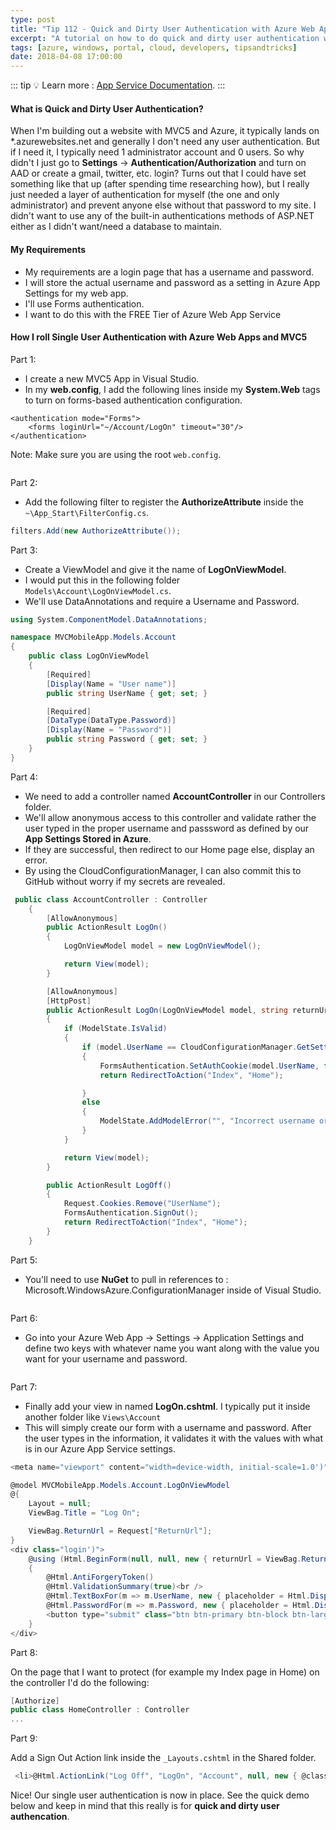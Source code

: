 ```yaml
---
type: post
title: "Tip 112 - Quick and Dirty User Authentication with Azure Web Apps and MVC5"
excerpt: "A tutorial on how to do quick and dirty user authentication with Azure Web Apps and MVC 5"
tags: [azure, windows, portal, cloud, developers, tipsandtricks]
date: 2018-04-08 17:00:00
---
```


::: tip
:bulb: Learn more : [App Service Documentation](https://docs.microsoft.com/azure/app-service?WT.mc_id=docs-azuredevtips-micrum).
:::

#### What is Quick and Dirty User Authentication?

When I'm building out a website with MVC5 and Azure, it typically lands on *.azurewebsites.net and generally I don't need any user authentication. But if I need it, I typically need 1 administrator account and 0 users. So why didn't I just go to **Settings** -> **Authentication/Authorization** and turn on AAD or create a gmail, twitter, etc. login? Turns out that I could have set something like that up (after spending time researching how), but I really just needed a layer of authentication for myself (the one and only administrator) and prevent anyone else without that password to my site. I didn't want to use any of the built-in authentications methods of ASP.NET either as I didn't want/need a database to maintain.

#### My Requirements

* My requirements are a login page that has a username and password.
* I will store the actual username and password as a setting in Azure App Settings for my web app. 
* I'll use Forms authentication. 
* I want to do this with the FREE Tier of Azure Web App Service

#### How I roll Single User Authentication with Azure Web Apps and MVC5

Part 1:  

* I create a new MVC5 App in Visual Studio.
* In my **web.config**, I add the following lines inside my **System.Web** tags to turn on forms-based authentication configuration. 

```asciidoc
<authentication mode="Forms">
    <forms loginUrl="~/Account/LogOn" timeout="30"/>
</authentication>
```

Note: Make sure you are using the root `web.config`.

<img :src="$withBase('/files/usersecret1.png')">

Part 2:

* Add the following filter to register the **AuthorizeAttribute** inside the `~\App_Start\FilterConfig.cs`.

```csharp
filters.Add(new AuthorizeAttribute());
```

Part 3:

* Create a ViewModel and give it the name of **LogOnViewModel**.
* I would put this in the following folder `Models\Account\LogOnViewModel.cs`.
* We'll use DataAnnotations and require a Username and Password.

```csharp
using System.ComponentModel.DataAnnotations;

namespace MVCMobileApp.Models.Account
{
    public class LogOnViewModel
    {
        [Required]
        [Display(Name = "User name")]
        public string UserName { get; set; }

        [Required]
        [DataType(DataType.Password)]
        [Display(Name = "Password")]
        public string Password { get; set; }
    }
}
```

Part 4: 

* We need to add a controller named **AccountController** in our Controllers folder.
* We'll allow anonymous access to this controller and validate rather the user typed in the proper username and passsword as defined by our **App Settings Stored in Azure**. 
* If they are successful, then redirect to our Home page else, display an error.
* By using the CloudConfigurationManager, I can also commit this to GitHub without worry if my secrets are revealed. 

```csharp
 public class AccountController : Controller
    {
        [AllowAnonymous]
        public ActionResult LogOn()
        {
            LogOnViewModel model = new LogOnViewModel();

            return View(model);
        }

        [AllowAnonymous]
        [HttpPost]
        public ActionResult LogOn(LogOnViewModel model, string returnUrl)
        {
            if (ModelState.IsValid)
            {
                if (model.UserName == CloudConfigurationManager.GetSetting("UName") && model.Password == CloudConfigurationManager.GetSetting("UPw"))
                {
                    FormsAuthentication.SetAuthCookie(model.UserName, false);
                    return RedirectToAction("Index", "Home");

                }
                else
                {
                    ModelState.AddModelError("", "Incorrect username or password");
                }
            }

            return View(model);
        }

        public ActionResult LogOff()
        {
            Request.Cookies.Remove("UserName");
            FormsAuthentication.SignOut();
            return RedirectToAction("Index", "Home");
        }
    }
```

Part 5: 

* You'll need to use **NuGet** to pull in references to : Microsoft.WindowsAzure.ConfigurationManager inside of Visual Studio. 

<img :src="$withBase('/files/storagethroughcsharp2.png')"/>

Part 6:

* Go into your Azure Web App -> Settings -> Application Settings and define two keys with whatever name you want along with the value you want for your username and password.

<img :src="$withBase('/files/usersecret2.png')">

Part 7:

* Finally add your view in named **LogOn.cshtml**. I typically put it inside another folder like `Views\Account`
* This will simply create our form with a username and password. After the user types in the information, it validates it with the values with what is in our Azure App Service settings.

```csharp
<meta name="viewport" content="width=device-width, initial-scale=1.0')">

@model MVCMobileApp.Models.Account.LogOnViewModel
@{
    Layout = null;
    ViewBag.Title = "Log On";

    ViewBag.ReturnUrl = Request["ReturnUrl"];
}
<div class="login')">
    @using (Html.BeginForm(null, null, new { returnUrl = ViewBag.ReturnUrl }, FormMethod.Post))
    {
        @Html.AntiForgeryToken()
        @Html.ValidationSummary(true)<br />
        @Html.TextBoxFor(m => m.UserName, new { placeholder = Html.DisplayNameFor(m => m.UserName) })<br />
        @Html.PasswordFor(m => m.Password, new { placeholder = Html.DisplayNameFor(m => m.Password) })<br />
        <button type="submit" class="btn btn-primary btn-block btn-large')">Log On</button>
    }
</div>
```

Part 8:

On the page that I want to protect (for example my Index page in Home) on the controller I'd do the following:

```csharp
[Authorize]
public class HomeController : Controller
...
```

Part 9:

Add a Sign Out Action link inside the `_Layouts.cshtml` in the Shared folder.

```csharp
 <li>@Html.ActionLink("Log Off", "LogOn", "Account", null, new { @class = "actnclass" })</li>
 ```

Nice! Our single user authentication is now in place. See the quick demo below and keep in mind that this really is for **quick and dirty user authencation**. 

<img :src="$withBase('/files/usersecret3.gif')">
